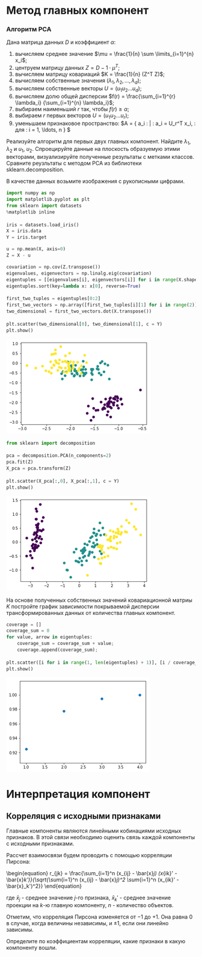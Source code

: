 
# Метод главных компонент

### Алгоритм PCA

Дана матрица данных $D$ и коэффициент $\alpha$:
1. вычисляем среднее значение $\mu = \frac{1}{n} \sum \limits_{i=1}^{n} x_i$;
2. центруем матрицу данных $Z = D - 1 \cdot \mu^T$;
3. вычисляем матрицу ковариаций $K = \frac{1}{n} (Z^T Z)$;
4. вычисляем собственные значения $(\lambda_1, \lambda_2, \ldots, \lambda_d)$;
5. вычисляем собственные векторы $U = (u_1 u_2 \ldots u_d)$;
6. вычисляем долю общей дисперсии $f(r) = \frac{\sum_{i=1}^{r} \lambda_i} {\sum_{i=1}^{n} \lambda_i}$;
7. выбираем наименьший $r$ так, чтобы $f(r) \geq \alpha$;
8. выбираем $r$ первых векторов $U = (u_1 u_2 \ldots u_r)$;
9. уменьшаем признаковое пространство: $A = \{ a_i \: | \: a_i = U_r^T x_i, \: для \: i = 1, \ldots, n \} $

Реализуйте алгоритм для первых двух главных компонент. Найдите $\lambda_1$, $\lambda_2$ и $u_1$, $u_2$. Спроецируйте данные на плоскость образуемую этими векторами, визуализируйте полученные результаты c метками классов. Сравните реузльтаты с методом PCA из библиотеки sklearn.decomposition.

В качестве данных возьмите изображения с рукописными цифрами.


```python
import numpy as np
import matplotlib.pyplot as plt
from sklearn import datasets
%matplotlib inline

iris = datasets.load_iris()
X = iris.data
Y = iris.target
```


```python
u = np.mean(X, axis=0)
Z = X - u
```


```python
covariation = np.cov(Z.transpose())
eigenvalues, eigenvectors = np.linalg.eig(covariation)
eigentuples = [[eigenvalues[i], eigenvectors[i]] for i in range(X.shape[1])]
eigentuples.sort(key=lambda x: x[0], reverse=True)

first_two_tuples = eigentuples[0:2]
first_two_vectors = np.array([first_two_tuples[i][1] for i in range(2)])
two_dimensional = first_two_vectors.dot(X.transpose())

plt.scatter(two_dimensional[0], two_dimensional[1], c = Y)
plt.show()
```


![png](output_4_0.png)



```python
from sklearn import decomposition

pca = decomposition.PCA(n_components=2)
pca.fit(Z)
X_pca = pca.transform(Z)

plt.scatter(X_pca[:,0], X_pca[:,1], c = Y)
plt.show()
```


![png](output_5_0.png)


На основе полученных собственных значений ковариационной матриы $K$ постройте график зависимости покрываемой дисперсии трансформированных данных от количества главных компонент.


```python
coverage = []
coverage_sum = 0
for value, arrow in eigentuples:
    coverage_sum = coverage_sum + value;
    coverage.append(coverage_sum);

plt.scatter([i for i in range(1, len(eigentuples) + 1)], [i / coverage_sum for i in coverage])
plt.show()
```


![png](output_7_0.png)


# Интерпретация компонент
## Корреляция с исходными признаками
Главные компоненты являются линейными кобинациями исходных признаков. В этой связи необходимо оценить связь каждой компоненты с исходными признаками.

Рассчет взаимосвязи будем проводить с помощью корреляции Пирсона:

\begin{equation}
r_{jk} = \frac{\sum_{i=1}^n (x_{ij} - \bar{x}_j) (x_{ik}' - \bar{x}_k')}{\sqrt{\sum_{i=1}^n (x_{ij} - \bar{x}_j)^2 \sum_{i=1}^n (x_{ik}' - \bar{x}_k')^2}}
\end{equation}

где
$\bar{x}_j$ - среднее значение $j$-го признака,
$\bar{x}_k'$ - среднее значение проекции на $k$-ю главную компоненту,
$n$ - количество объектов.

Отметим, что корреляция Пирсона изменяется от $-1$ до $+1$. Она равна $0$ в случае, когда величины независимы, и $\pm 1$, если они линейно зависимы.

Определите по коэффициентам корреляции, какие признаки в какую компоненту вошли.
